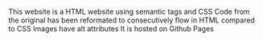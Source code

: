 This website is a HTML website using semantic tags and CSS
Code from the original has been reformated to consecutively flow in HTML compared to CSS
Images have alt attributes
It is hosted on Github Pages 


